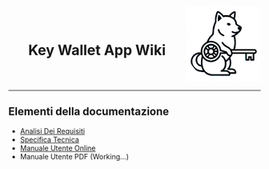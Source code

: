 <div align="center">
 <div style="display: grid; grid-template-columns: 1fr auto; align-items: center;">
    <h1>Key Wallet App Wiki</h1>
    <div style="text-align: right;">
        <img src="https://raw.githubusercontent.com/SerpenTaki/key_wallet_app/refs/heads/main/images/logo.png" alt="Key Wallet App Logo"  width="150px" height="150px" />
    </div>
</div>
</div>

***

## Elementi della documentazione
* [Analisi Dei Requisiti](https://github.com/SerpenTaki/key_wallet_app/wiki/Analisi_dei_requisiti)
* [Specifica Tecnica](https://github.com/SerpenTaki/key_wallet_app/wiki/Specifica_tecnica)
* [Manuale Utente Online](https://serpentaki.github.io/key_wallet_app/)
* Manuale Utente PDF (Working...)
